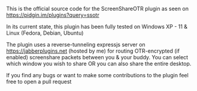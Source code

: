 This is the official source code for the ScreenShareOTR plugin as seen on https://pidgin.im/plugins?query=ssotr

In its current state, this plugin has been fully tested on Windows XP - 11 & Linux (Fedora, Debian, Ubuntu)

The plugin uses a reverse-tunneling expressjs server on https://jabberplugins.net (hosted by me) for routing OTR-encrypted (if enabled) screenshare packets between you & your buddy.
You can select which window you wish to share OR you can also share the entire desktop.

If you find any bugs or want to make some contributions to the plugin feel free to open a pull request
